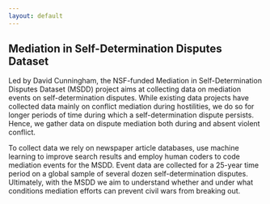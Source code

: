 ```yaml
---
layout: default
---
```


## Mediation in Self-Determination Disputes Dataset

Led by David Cunningham, the NSF-funded Mediation in Self-Determination Disputes Dataset (MSDD) project aims at collecting data on mediation events on self-determination disputes. While existing data projects have collected data mainly on conflict mediation during hostilities, we do so for longer periods of time during which a self-determination dispute persists. Hence, we gather data on dispute mediation both during and absent violent conflict.

To collect data we rely on newspaper article databases, use machine learning to improve search results and employ human coders to code mediation events for the MSDD. Event data are collected for a 25-year time period on a global sample of several dozen self-determination disputes. Ultimately, with the MSDD we aim to understand whether and under what conditions mediation efforts can prevent civil wars from breaking out.

